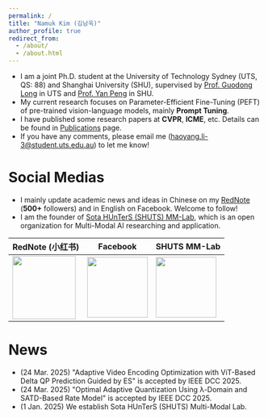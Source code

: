 ```yaml
---
permalink: /
title: "Namuk Kim (김남욱)"
author_profile: true
redirect_from: 
  - /about/
  - /about.html
---
```


- I am a joint Ph.D. student at the University of Technology Sydney (UTS, QS: 88) and Shanghai University (SHU), supervised by [Prof. Guodong Long](https://profiles.uts.edu.au/guodong.long) in UTS and [Prof. Yan Peng](https://www.shu.edu.cn/info/1611/75790.htm) in SHU.
- My current research focuses on Parameter-Efficient Fine-Tuning (PEFT) of pre-trained vision-language models, mainly **Prompt Tuning**.
- I have published some research papers at **CVPR**, **ICME**, etc. Details can be found in [Publications](https://jreion.github.io/cv/publications/) page.
- If you have any comments, please email me (haoyang.li-3@student.uts.edu.au) to let me know!

Social Medias
======
- I mainly update academic news and ideas in Chinese on my [RedNote](https://www.xiaohongshu.com/user/profile/5f85c66e000000000101cfb5?xhsshare=userQrCode) (**500+** followers) and in English on Facebook. Welcome to follow!
- I am the founder of [Sota HUnTerS (SHUTS) MM-Lab](https://github.com/SHUTS-MM-LAB), which is an open organization for Multi-Modal AI researching and application.

| RedNote (小红书)  |     Facebook      |  SHUTS MM-Lab |
| ----------------- | ----------------- | ----------------- |
| <img src="https://jreion.github.io/cv/images/SocialMedia_RedNote.png" style="width:125px"> | <img src="https://jreion.github.io/cv/images/SocialMedia_Facebook.png" style="width:120px"> | <img src="https://jreion.github.io/cv/images/SocialMedia_SHUTS.png" style="width:120px"> |

News
======
- (24 Mar. 2025) "Adaptive Video Encoding Optimization with ViT-Based Delta QP Prediction Guided by ES" is accepted by IEEE DCC 2025.
- (24 Mar. 2025) "Optimal Adaptive Quantization Using λ-Domain and SATD-Based Rate Model" is accepted by IEEE DCC 2025.
- (1 Jan. 2025) We establish Sota HUnTerS (SHUTS) Multi-Modal Lab.

